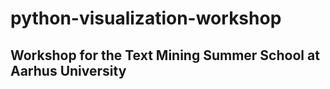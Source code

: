 # python-visualization-workshop
## Workshop for the Text Mining Summer School at Aarhus University 


